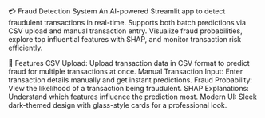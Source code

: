 💳 Fraud Detection System
An AI-powered Streamlit app to detect fraudulent transactions in real-time. Supports both batch predictions via CSV upload and manual transaction entry. Visualize fraud probabilities, explore top influential features with SHAP, and monitor transaction risk efficiently.

🔹 Features
CSV Upload: Upload transaction data in CSV format to predict fraud for multiple transactions at once.
Manual Transaction Input: Enter transaction details manually and get instant predictions.
Fraud Probability: View the likelihood of a transaction being fraudulent.
SHAP Explanations: Understand which features influence the prediction most.
Modern UI: Sleek dark-themed design with glass-style cards for a professional look.

